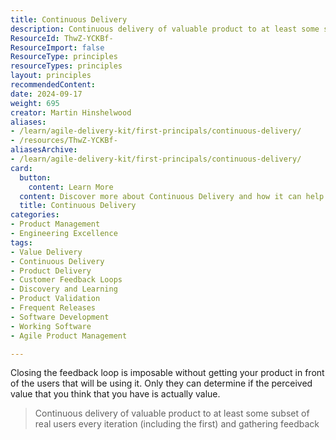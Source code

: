 ```yaml
---
title: Continuous Delivery
description: Continuous delivery of valuable product to at least some subset of real users every iteration (including the first) and gathering feedback
ResourceId: ThwZ-YCKBf-
ResourceImport: false
ResourceType: principles
resourceTypes: principles
layout: principles
recommendedContent: 
date: 2024-09-17
weight: 695
creator: Martin Hinshelwood
aliases:
- /learn/agile-delivery-kit/first-principals/continuous-delivery/
- /resources/ThwZ-YCKBf-
aliasesArchive:
- /learn/agile-delivery-kit/first-principals/continuous-delivery/
card:
  button:
    content: Learn More
  content: Discover more about Continuous Delivery and how it can help you in your Agile journey!
  title: Continuous Delivery
categories:
- Product Management
- Engineering Excellence
tags:
- Value Delivery
- Continuous Delivery
- Product Delivery
- Customer Feedback Loops
- Discovery and Learning
- Product Validation
- Frequent Releases
- Software Development
- Working Software
- Agile Product Management

---
```

Closing the feedback loop is imposable without getting your product in front of the users that will be using it. Only they can determine if the perceived value that you think that you have is actually value.

> Continuous delivery of valuable product to at least some subset of real users every iteration (including the first) and gathering feedback
